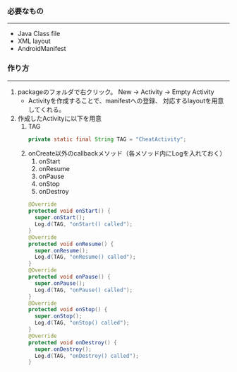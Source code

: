 ###  必要なもの
---
- Java Class file
- XML layout
- AndroidManifest

### 作り方
---
1. packageのフォルダで右クリック。 New -> Activity -> Empty Activity
    - Activityを作成することで、manifestへの登録、 対応するlayoutを用意してくれる。
2. 作成したActivityに以下を用意
    1. TAG
        ```java
        private static final String TAG = "CheatActivity";
        ```
    2. onCreate以外のcallbackメソッド（各メソッド内にLogを入れておく）
        1. onStart
        1. onResume
        1. onPause
        1. onStop
        1. onDestroy
          ```java
          @Override
          protected void onStart() {
            super.onStart();
            Log.d(TAG, "onStart() called");
          }
          @Override
          protected void onResume() {
            super.onResume();
            Log.d(TAG, "onResume() called");
          }
          @Override
          protected void onPause() {
            super.onPause();
            Log.d(TAG, "onPause() called");
          }
          @Override
          protected void onStop() {
            super.onStop();
            Log.d(TAG, "onStop() called");
          }
          @Override
          protected void onDestroy() {
            super.onDestroy();
            Log.d(TAG, "onDestroy() called");
          }
          ```
